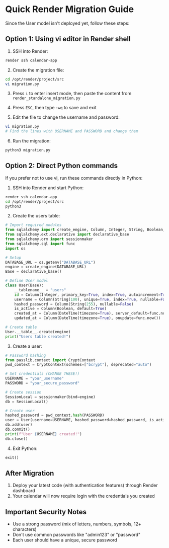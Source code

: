 # Quick Render Migration Guide

Since the User model isn't deployed yet, follow these steps:

## Option 1: Using vi editor in Render shell

1. SSH into Render:
```bash
render ssh calendar-app
```

2. Create the migration file:
```bash
cd /opt/render/project/src
vi migration.py
```

3. Press `i` to enter insert mode, then paste the content from `render_standalone_migration.py`

4. Press `ESC`, then type `:wq` to save and exit

5. Edit the file to change the username and password:
```bash
vi migration.py
# Find the lines with USERNAME and PASSWORD and change them
```

6. Run the migration:
```bash
python3 migration.py
```

## Option 2: Direct Python commands

If you prefer not to use vi, run these commands directly in Python:

1. SSH into Render and start Python:
```bash
render ssh calendar-app
cd /opt/render/project/src
python3
```

2. Create the users table:
```python
# Import required modules
from sqlalchemy import create_engine, Column, Integer, String, Boolean, DateTime, inspect
from sqlalchemy.ext.declarative import declarative_base
from sqlalchemy.orm import sessionmaker
from sqlalchemy.sql import func
import os

# Setup
DATABASE_URL = os.getenv("DATABASE_URL")
engine = create_engine(DATABASE_URL)
Base = declarative_base()

# Define User model
class User(Base):
    __tablename__ = "users"
    id = Column(Integer, primary_key=True, index=True, autoincrement=True)
    username = Column(String(100), unique=True, index=True, nullable=False)
    hashed_password = Column(String(255), nullable=False)
    is_active = Column(Boolean, default=True)
    created_at = Column(DateTime(timezone=True), server_default=func.now())
    updated_at = Column(DateTime(timezone=True), onupdate=func.now())

# Create table
User.__table__.create(engine)
print("Users table created!")
```

3. Create a user:
```python
# Password hashing
from passlib.context import CryptContext
pwd_context = CryptContext(schemes=["bcrypt"], deprecated="auto")

# Set credentials (CHANGE THESE!)
USERNAME = "your_username"
PASSWORD = "your_secure_password"

# Create session
SessionLocal = sessionmaker(bind=engine)
db = SessionLocal()

# Create user
hashed_password = pwd_context.hash(PASSWORD)
user = User(username=USERNAME, hashed_password=hashed_password, is_active=True)
db.add(user)
db.commit()
print(f"User {USERNAME} created!")
db.close()
```

4. Exit Python:
```python
exit()
```

## After Migration

1. Deploy your latest code (with authentication features) through Render dashboard
2. Your calendar will now require login with the credentials you created

## Important Security Notes

- Use a strong password (mix of letters, numbers, symbols, 12+ characters)
- Don't use common passwords like "admin123" or "password"
- Each user should have a unique, secure password